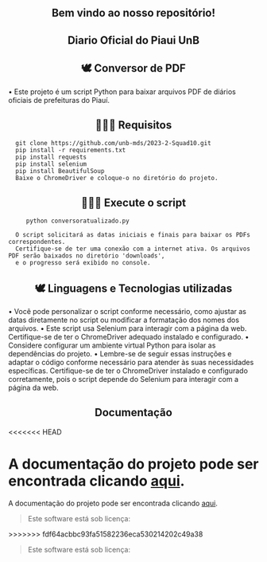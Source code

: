 <div align="center">
  <h2>Bem vindo ao nosso repositório! </h2>
</div> 

<div align="center">
  <h2>Diario Oficial do Piaui UnB </h2>
</div> 

<div align="center">
  <h2>🕊 Conversor de PDF </h2>
</div> 

• Este projeto é um script Python para baixar arquivos PDF de diários oficiais de prefeituras do Piauí.

<div align="center">
  <h2>👩🏾‍💻 Requisitos </h2>
</div> 

      git clone https://github.com/unb-mds/2023-2-Squad10.git   
      pip install -r requirements.txt
      pip install requests
      pip install selenium
      pip install BeautifulSoup
      Baixe o ChromeDriver e coloque-o no diretório do projeto.

<div align="center">
  <h2>👩🏾‍💻 Execute o script </h2>
</div> 

         python conversoratualizado.py

      O script solicitará as datas iniciais e finais para baixar os PDFs correspondentes. 
      Certifique-se de ter uma conexão com a internet ativa. Os arquivos PDF serão baixados no diretório 'downloads',       
      e o progresso será exibido no console.

<div align="center">
  <h2>🕊 Linguagens e Tecnologias utilizadas </h2>
</div> 

 • Você pode personalizar o script conforme necessário, como ajustar as datas diretamente no script ou modificar a formatação dos nomes dos arquivos.
 • Este script usa Selenium para interagir com a página da web. Certifique-se de ter o ChromeDriver adequado instalado e configurado.
 • Considere configurar um ambiente virtual Python para isolar as dependências do projeto.
 • Lembre-se de seguir essas instruções e adaptar o código conforme necessário para atender às suas necessidades específicas. Certifique-se de ter o ChromeDriver instalado e configurado corretamente,       pois o script depende do Selenium para interagir com a página da web.
    
<div align="center">
  <h2>Documentação </h2>
</div>
<<<<<<< HEAD

A documentação do projeto pode ser encontrada clicando [aqui](https://unb-mds.github.io/2023-2-Squad10/).
=======

A documentação do projeto pode ser encontrada clicando [aqui](https://unb-mds.github.io/2023-2-Squad10/).

<blockquote>
   <p>Este software está sob licença:</p>
</blockquote>
>>>>>>> fdf64acbbc93fa51582236eca530214202c49a38

<blockquote>
   <p>Este software está sob licença:</p>
</blockquote>